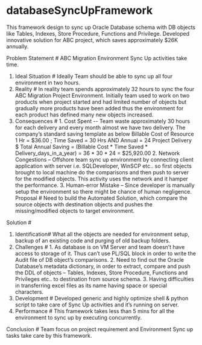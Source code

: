 # databaseSyncUpFramework
This framework design to sync up Oracle Database schema with DB objects like Tables, Indexes, Store Procedure, Functions and Privilege.
Developed innovative solution for ABC project, which saves approximately $26K annually.

Problem Statement # ABC Migration Environment Sync Up activities take time.
  1.	Ideal Situation # Ideally Team should be able to sync up all four environment in two hours.
  2.	Reality # In reality team spends approximately 32 hours to sync the four ABC Migration Project Environment. Initially team used to       work on two products when project started and had limited number of objects but gradually more products have been added thus the         environment for each product has defined many new objects increased.
  3.	Consequences #
      1.	Cost Spent -- Team waste approximately 30 hours for each delivery and every month almost we have two delivery. 
          The company’s standard saving template as below
          Billable Cost of Resource 1 Hr = $36.00 ; Time Saved = 30 Hrs AND Annual = 24 Project Delivery
          $ Total Annual Saving     = (Billable Cost * Time Saved * Delivery_days_in_a_year)
                                    = 36 * 30 * 24
                                    = $25,920.00 
      2.	Network Congestions – Offshore team sync up environment by connecting client application with server i.e. SQLDeveloper, WinSCP           etc.. so first objects brought to local machine do the comparisons and then push to server for the modified objects. This               activity uses the network and it hamper the performance. 
      3.	Human-error Mistake – Since developer is manually setup the environment so there might be chance of human negligence. 
            Proposal #  Need to build the Automated Solution, which compare the source objects with destination objects and pushes the               missing/modified objects to target environment.
               
Solution # 
   1.	Identification# What all the objects are needed for environment setup, backup of an existing code and purging of old backup             folders.
   2.	Challenges # 
      1.	As database is on VM Server and team doesn’t have access to storage of it. Thus can’t use PL/SQL block in order to write the             Audit file of DB object’s comparisons.
      2.	Need to find out the Oracle Database’s metadata dictionary, in order to extract, compare and push the DDL of objects – Tables,           Indexes, Store Procedure, Functions and Privileges etc.. to destination from source schema.
      3.	Having difficulties in transferring excel files as its name having space or special characters.
   3.	Development # Developed generic and highly optimize shell & python script to take care of Sync Up activities and it’s running on         server.
   4.	Performance #  This framework takes less than 5 mins for all the environment to sync up by executing concurrently.

Conclusion # Team focus on project requirement and Environment Sync up tasks take care by this framework.

